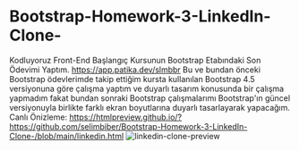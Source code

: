 # Bootstrap-Homework-3-LinkedIn-Clone-
Kodluyoruz Front-End Başlangıç Kursunun Bootstrap Etabındaki Son Ödevimi Yaptım. https://app.patika.dev/slmbbr
Bu ve bundan önceki Bootstrap ödevlerimde takip ettiğim kursta kullanılan Bootstrap 4.5 versiyonuna göre çalışma yaptım ve duyarlı tasarım konusunda bir çalışma yapmadım fakat bundan sonraki Bootstrap çalışmalarımı Bootstrap'ın güncel versiyonuyla birlikte farklı ekran boyutlarına duyarlı tasarlayarak yapacağım.
Canlı Önizleme: https://htmlpreview.github.io/?https://github.com/selimbiber/Bootstrap-Homework-3-LinkedIn-Clone-/blob/main/linkedin.html
![linkedin-clone-preview](https://user-images.githubusercontent.com/117529414/219072852-0561ab72-4c61-4c2e-a112-7b85ff73bbe5.jpeg)
